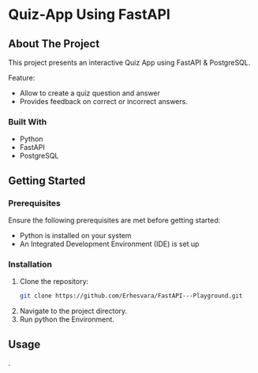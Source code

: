 # Quiz-App Using FastAPI

## About The Project
This project presents an interactive Quiz App using FastAPI &amp; PostgreSQL.


Feature:
* Allow to create a quiz question and answer
* Provides feedback on correct or incorrect answers.

### Built With
* Python 
* FastAPI
* PostgreSQL
 
## Getting Started

### Prerequisites
Ensure the following prerequisites are met before getting started:

* Python is installed on your system
* An Integrated Development Environment (IDE) is set up


### Installation

1. Clone the repository:
   ```sh
   git clone https://github.com/Erhesvara/FastAPI---Playground.git 
   ```
3. Navigate to the project directory.
4. Run python the Environment.

## Usage
.
